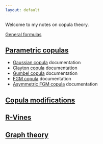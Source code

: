 ```yaml
---
layout: default
---
```


Welcome to my notes on copula theory.

[General formulas](general/definitions.html)

[Parametric copulas](param_cops/index.html)
------------------------------------------

* [Gaussian copula](param_cops/Gaussian.html) documentation
* [Clayton copula](param_cops/Clayton.html) documentation
* [Gumbel copula](param_cops/Gumbel.html) documentation
* [FGM copula](param_cops/FGM.html) documentation
* [Asymmetric FGM copula](param_cops/Asym_FGM.html) documentation

[Copula modifications](cop_modifications/index.html)
--------------------

[R-Vines](rvines/index.html)
----------------------------

[Graph theory](graph_theory/graph_intro.html)
--------------------------------------------

